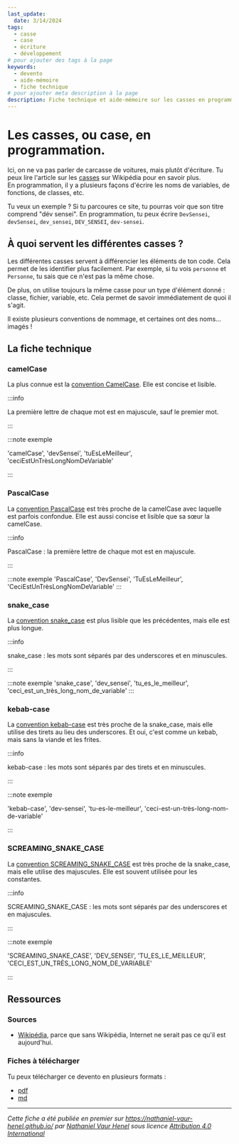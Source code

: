 ```yaml
---
last_update:
  date: 3/14/2024
tags:
  - casse
  - case
  - écriture
  - développement
# pour ajouter des tags à la page
keywords:
  - devento
  - aide-mémoire
  - fiche technique
# pour ajouter meta description à la page
description: Fiche technique et aide-mémoire sur les casses en programmation
---
```


# Les casses, ou case, en programmation.

Ici, on ne va pas parler de carcasse de voitures, mais plutôt d'écriture. Tu peux lire l'article sur les [casses](https://fr.wikipedia.org/wiki/Casse_(typographie)) sur Wikipédia pour en savoir plus.  
En programmation, il y a plusieurs façons d'écrire les noms de variables, de fonctions, de classes, etc. 

Tu veux un exemple ? Si tu parcoures ce site, tu pourras voir que son titre comprend "dév sensei". En programmation, tu peux écrire `DevSensei`, `devSensei`, `dev_sensei`, `DEV_SENSEI`, `dev-sensei`. 

## À quoi servent les différentes casses ?

Les différentes casses servent à différencier les éléments de ton code. Cela permet de les identifier plus facilement. Par exemple, si tu vois `personne` et  `Personne`, tu sais que ce n'est pas la même chose. 

De plus, on utilise toujours la même casse pour un type d'élément donné : classe, fichier, variable, etc. Cela permet de savoir immédiatement de quoi il s'agit.

Il existe plusieurs conventions de nommage, et certaines ont des noms... imagés !  

## La fiche technique

### camelCase

La plus connue est la [convention CamelCase](https://fr.wikipedia.org/wiki/Camel_case). Elle est concise et lisible. 

:::info

La première lettre de chaque mot est en majuscule, sauf le premier mot.

:::

:::note exemple

'camelCase', 'devSensei', 'tuEsLeMeilleur', 'ceciEstUnTrèsLongNomDeVariable'

:::

### PascalCase

La [convention PascalCase](https://fr.wikipedia.org/wiki/PascalCase) est très proche de la camelCase avec laquelle est parfois confondue. Elle est aussi concise et lisible que sa sœur la camelCase.

:::info

PascalCase : la première lettre de chaque mot est en majuscule.

:::

:::note exemple
'PascalCase', 'DevSensei', 'TuEsLeMeilleur', 'CeciEstUnTrèsLongNomDeVariable'
:::

### snake_case

La [convention snake_case](https://fr.wikipedia.org/wiki/Snake_case) est plus lisible que les précédentes, mais elle est plus longue. 

:::info

snake_case : les mots sont séparés par des underscores et en minuscules.

:::

:::note exemple
'snake_case', 'dev_sensei', 'tu_es_le_meilleur', 'ceci_est_un_très_long_nom_de_variable'
:::

### kebab-case

La [convention kebab-case](https://fr.wikipedia.org/wiki/Kebab_case) est très proche de la snake_case, mais elle utilise des tirets au lieu des underscores. Et oui, c'est comme un kebab, mais sans la viande et les frites.

:::info

kebab-case : les mots sont séparés par des tirets et en minuscules.

:::

:::note exemple

'kebab-case', 'dev-sensei', 'tu-es-le-meilleur', 'ceci-est-un-très-long-nom-de-variable'

:::

### SCREAMING_SNAKE_CASE

La [convention SCREAMING_SNAKE_CASE](https://fr.wikipedia.org/wiki/Snake_case) est très proche de la snake_case, mais elle utilise des majuscules. Elle est souvent utilisée pour les constantes.

:::info

SCREAMING_SNAKE_CASE : les mots sont séparés par des underscores et en majuscules.

:::

:::note exemple

'SCREAMING_SNAKE_CASE', 'DEV_SENSEI', 'TU_ES_LE_MEILLEUR', 'CECI_EST_UN_TRÈS_LONG_NOM_DE_VARIABLE'

:::

## Ressources

### Sources

- [Wikipédia](https://fr.wikipedia.org/wiki/Expression_r%C3%A9guli%C3%A8re), parce que sans Wikipédia, Internet ne serait pas ce qu'il est aujourd'hui.

### Fiches à télécharger

Tu peux télécharger ce devento en plusieurs formats :
- [pdf](casses_aide-mémoire.pdf)
- [md](casses_aide-mémoire.markdown)

---

_Cette fiche a été publiée en premier sur https://nathaniel-vaur-henel.github.io/ par [Nathaniel Vaur Henel](https://nathaniel-vaur-henel.github.io/crafters/nathaniel-vaur-henel) sous licence [Attribution 4.0 International](https://creativecommons.org/licenses/by/4.0/)_
